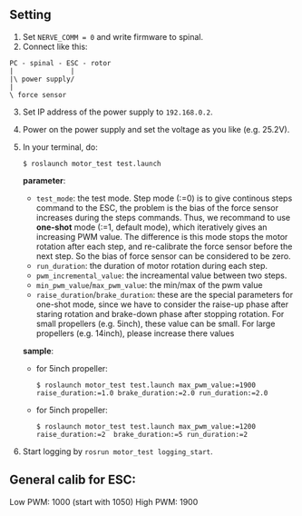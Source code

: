 ## Setting
1. Set `NERVE_COMM = 0` and write firmware to spinal.
2. Connect like this: 
```
PC - spinal - ESC - rotor
|              |
|\ power supply/
|
\ force sensor 
```
3. Set IP address of the power supply to `192.168.0.2`.
4. Power on the power supply and set the voltage as you like (e.g. 25.2V).
6. In your terminal, do:
   ```
   $ roslaunch motor_test test.launch
   ```
   
   **parameter**:
   - `test_mode`: the test mode. Step mode (:=0) is to give continous steps command to the ESC, the problem is the bias of the force sensor increases during the steps commands. Thus, we recommand to use **one-shot** mode (:=1, default mode), which iteratively gives an increasing PWM value. The difference is this mode stops the motor rotation after each step, and re-calibrate the force sensor before the next step. So the bias of force sensor can be considered to be zero.
   - `run_duration`: the duration of motor rotation during each step.
   - `pwm_incremental_value`: the increamental value between two steps.
   - `min_pwm_value`/`max_pwm_value`: the min/max of the pwm value
   - `raise_duration`/`brake_duration`: these are the special parameters for one-shot mode, since we have to consider the raise-up phase after staring rotation and brake-down phase after stopping rotation. For small propellers (e.g. 5inch), these value can be small. For large propellers (e.g. 14inch), please increase there values

   **sample**:
   - for 5inch propeller:
     ```
     $ roslaunch motor_test test.launch max_pwm_value:=1900 raise_duration:=1.0 brake_duration:=2.0 run_duration:=2.0
     ```

   - for 5inch propeller:
     ```
     $ roslaunch motor_test test.launch max_pwm_value:=1200 raise_duration:=2  brake_duration:=5 run_duration:=2
     ```
     
7. Start logging by `rosrun motor_test logging_start`.

## General calib for ESC:

Low PWM: 1000 (start with 1050)
High PWM: 1900
